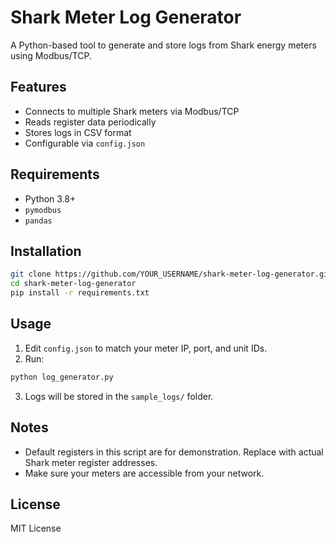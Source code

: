 # Shark Meter Log Generator

A Python-based tool to generate and store logs from Shark energy meters using Modbus/TCP.

## Features
- Connects to multiple Shark meters via Modbus/TCP
- Reads register data periodically
- Stores logs in CSV format
- Configurable via `config.json`

## Requirements
- Python 3.8+
- `pymodbus`
- `pandas`

## Installation
```bash
git clone https://github.com/YOUR_USERNAME/shark-meter-log-generator.git
cd shark-meter-log-generator
pip install -r requirements.txt
```

## Usage
1. Edit `config.json` to match your meter IP, port, and unit IDs.
2. Run:
```bash
python log_generator.py
```
3. Logs will be stored in the `sample_logs/` folder.

## Notes
- Default registers in this script are for demonstration. Replace with actual Shark meter register addresses.
- Make sure your meters are accessible from your network.

## License
MIT License
